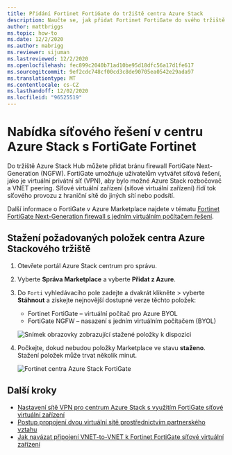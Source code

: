 ```yaml
---
title: Přidání Fortinet FortiGate do tržiště centra Azure Stack
description: Naučte se, jak přidat Fortinet FortiGate do svého tržiště centra Azure Stack a umožnit tak uživatelům vytvářet síťová řešení.
author: mattbriggs
ms.topic: how-to
ms.date: 12/2/2020
ms.author: mabrigg
ms.reviewer: sijuman
ms.lastreviewed: 12/2/2020
ms.openlocfilehash: fec899c2040b71ad10be95d18dfc56a17d1fe617
ms.sourcegitcommit: 9ef2cdc748cf00cd3c8de90705ea0542e29ada97
ms.translationtype: MT
ms.contentlocale: cs-CZ
ms.lasthandoff: 12/02/2020
ms.locfileid: "96525519"
---
```

# <a name="offer-a-network-solution-in-azure-stack-hub-with-fortinet-fortigate"></a>Nabídka síťového řešení v centru Azure Stack s FortiGate Fortinet

Do tržiště Azure Stack Hub můžete přidat bránu firewall FortiGate Next-Generation (NGFW). FortiGate umožňuje uživatelům vytvářet síťová řešení, jako je virtuální privátní síť (VPN), aby bylo možné Azure Stack rozbočovač a VNET peering. Síťové virtuální zařízení (síťové virtuální zařízení) řídí tok síťového provozu z hraniční sítě do jiných sítí nebo podsítí.

Další informace o FortiGate v Azure Marketplace najdete v tématu [Fortinet FortiGate Next-Generation firewall s jedním virtuálním počítačem řešení](https://azuremarketplace.microsoft.com/marketplace/apps/fortinet.fortinet-FortiGate-singlevm).

## <a name="download-the-required-azure-stack-hub-marketplace-items"></a>Stažení požadovaných položek centra Azure Stackového tržiště

1. Otevřete portál Azure Stack centrum pro správu.

2. Vyberte **Správa Marketplace** a vyberte **Přidat z Azure**.

3. Do `Forti` vyhledávacího pole zadejte a dvakrát klikněte > vyberte **Stáhnout** a získejte nejnovější dostupné verze těchto položek:
    - Fortinet FortiGate – virtuální počítač pro Azure BYOL
    - FortiGate NGFW – nasazení s jedním virtuálním počítačem (BYOL)

    ![Snímek obrazovky zobrazující stažené položky k dispozici](./media/azure-stack-network-solutions-enable/azure-stack-marketplace-FortiGate-fortinet.png)

4. Počkejte, dokud nebudou položky Marketplace ve stavu **staženo**. Stažení položek může trvat několik minut.

    ![Fortinet centra Azure Stack FortiGate](./media/azure-stack-network-solutions-enable/image4.png)

## <a name="next-steps"></a>Další kroky

- [Nastavení sítě VPN pro centrum Azure Stack s využitím FortiGate síťové virtuální zařízení](../user/azure-stack-network-howto-vnet-to-onprem.md)  
- [Postup propojení dvou virtuální sítě prostřednictvím partnerského vztahu](../user/azure-stack-network-howto-vnet-to-vnet.md)  
- [Jak navázat připojení VNET-to-VNET k Fortinet FortiGate síťové virtuální zařízení](../user/azure-stack-network-howto-vnet-to-vnet-stacks.md)  
